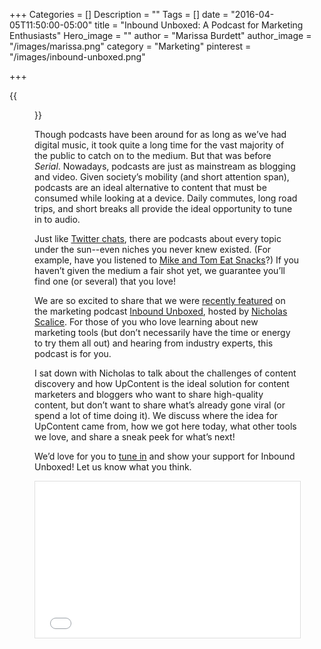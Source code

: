 +++
Categories = []
Description = ""
Tags = []
date = "2016-04-05T11:50:00-05:00"
title = "Inbound Unboxed: A Podcast for Marketing Enthusiasts"
Hero_image = ""
author = "Marissa Burdett"
author_image = "/images/marissa.png"
category = "Marketing"
pinterest = "/images/inbound-unboxed.png"

+++

{{<figure src="https://pbs.twimg.com/media/Cfw0a9TWcAAqOfc.jpg:large" title="" alt="Inbound Unboxed" caption-top="false">}}

Though podcasts have been around for as long as we’ve had digital music, it took quite a long time for the vast majority of the public to catch on to the medium. But that was before *Serial*. Nowadays, podcasts are just as mainstream as blogging and video. Given society’s mobility (and short attention span), podcasts are an ideal alternative to content that must be consumed while looking at a device. Daily commutes, long road trips, and short breaks all provide the ideal opportunity to tune in to audio.

Just like [Twitter chats](https://upcontent.com/post/twitter-chat-strategy/), there are podcasts about every topic under the sun--even niches you never knew existed. (For example, have you listened to [Mike and Tom Eat Snacks](http://matescast.tumblr.com/)?) If you haven’t given the medium a fair shot yet, we guarantee you’ll find one (or several) that you love!

We are so excited to share that we were [recently featured](http://earnworthy.com/upcontent-marissa-burdett/) on the marketing podcast [Inbound Unboxed](http://earnworthy.com/category/podcast/), hosted by [Nicholas Scalice](http://twitter.com/nscalice). For those of you who love learning about new marketing tools (but don’t necessarily have the time or energy to try them all out) and hearing from industry experts, this podcast is for you.

I sat down with Nicholas to talk about the challenges of content discovery and how UpContent is the ideal solution for content marketers and bloggers who want to share high-quality content, but don’t want to share what’s already gone viral (or spend a lot of time doing it). We discuss where the idea for UpContent came from, how we got here today, what other tools we love, and share a sneak peek for what’s next!

We’d love for you to [tune in](http://earnworthy.com/upcontent-marissa-burdett/) and show your support for Inbound Unboxed! Let us know what you think.

<iframe style="border: solid 1px #dedede;"  src="//app.stitcher.com/splayer/f/76880/43685093" width="100%" height="250" frameborder="0" scrolling="no"></iframe>
